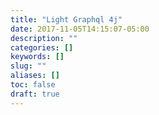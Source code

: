 ```yaml
---
title: "Light Graphql 4j"
date: 2017-11-05T14:15:07-05:00
description: ""
categories: []
keywords: []
slug: ""
aliases: []
toc: false
draft: true
---
```

